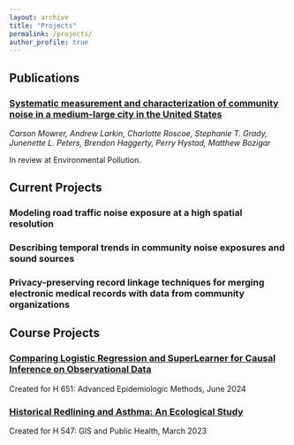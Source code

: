 ```yaml
---
layout: archive
title: "Projects"
permalink: /projects/
author_profile: true
---
```


## Publications
### [Systematic measurement and characterization of community noise in a medium-large city in the United States](https://cmowrer13.github.io/publication/Systematicmeasurementandcharacterization)

*Carson Mowrer, Andrew Larkin, Charlotte Roscoe, Stephanie T. Grady, Junenette L. Peters, Brendon Haggerty, Perry Hystad, Matthew Bozigar*

In review at Environmental Pollution.

## Current Projects
### Modeling road traffic noise exposure at a high spatial resolution

### Describing temporal trends in community noise exposures and sound sources

### Privacy-preserving record linkage techniques for merging electronic medical records with data from community organizations

## Course Projects
### [Comparing Logistic Regression and SuperLearner for Causal Inference on Observational Data](/files/SuperLearnerCausalInference.pdf)
Created for H 651: Advanced Epidemiologic Methods, June 2024

### [Historical Redlining and Asthma: An Ecological Study](https://arcg.is/08Pq5H)
Created for H 547: GIS and Public Health, March 2023

